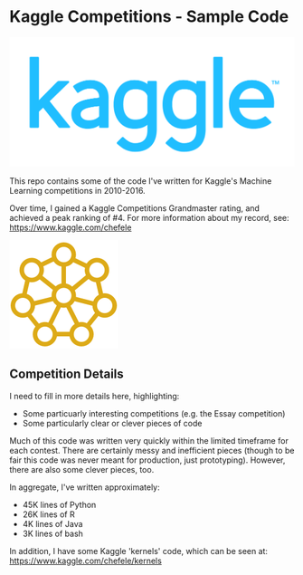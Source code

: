 # Kaggle Competitions - Sample Code

![](images/kaggle.png)

This repo contains some of the code I've written for Kaggle's Machine Learning competitions in 2010-2016. 

Over time, I gained a Kaggle Competitions Grandmaster rating, and achieved a peak ranking of #4.
For more information about my record, see: https://www.kaggle.com/chefele

![](images/grandmaster.png)

## Competition Details

I need to fill in more details here, highlighting:
- Some particuarly interesting competitions (e.g. the Essay competition)
- Some particularly clear or clever pieces of code

Much of this code was written very quickly within the limited timeframe for each contest.
There are certainly messy and inefficient pieces (though to be fair this code was never 
meant for production, just prototyping). However, there are also some clever pieces, too.

In aggregate, I've written approximately:
- 45K lines of Python
- 26K lines of R
- 4K  lines of Java
- 3K  lines of bash

In addition, I have some Kaggle 'kernels' code, which can be seen at: https://www.kaggle.com/chefele/kernels

